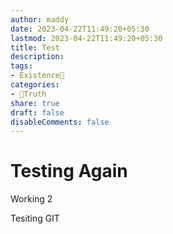 ```yaml
---
author: maddy
date: 2023-04-22T11:49:20+05:30
lastmod: 2023-04-22T11:49:20+05:30
title: Test
description: 
tags:
- Existence🌅
categories: 
- 🦢Truth
share: true
draft: false
disableComments: false
---
```

# Testing Again

Working 2

Tesiting GIT
